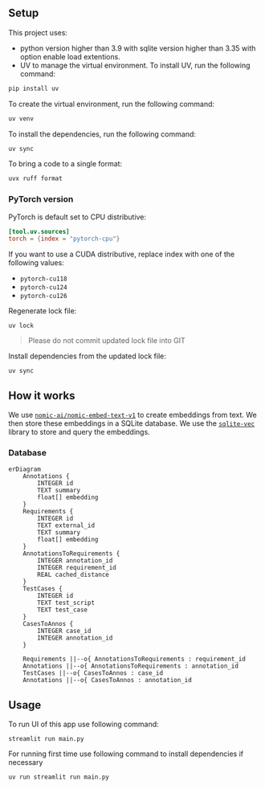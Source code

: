 ## Setup

This project uses: 
- python version higher than 3.9 with sqlite version higher than 3.35 with option enable load extentions.
- UV to manage the virtual environment. To install UV, run the following command:

```bash
pip install uv
```

To create the virtual environment, run the following command:

```bash
uv venv
```

To install the dependencies, run the following command:

```bash
uv sync
```

To bring a code to a single format:

```bash
uvx ruff format
```

### PyTorch version

PyTorch is default set to CPU distributive:

```toml
[tool.uv.sources]
torch = {index = "pytorch-cpu"}
```

If you want to use a CUDA distributive, replace index with one of the following values:

- `pytorch-cu118`
- `pytorch-cu124`
- `pytorch-cu126`

Regenerate lock file:
```shell
uv lock
```

> Please do not commit updated lock file into GIT

Install dependencies from the updated lock file:

```shell
uv sync
```

## How it works

We use [`nomic-ai/nomic-embed-text-v1`](https://huggingface.co/nomic-ai/nomic-embed-text-v1) to create embeddings from text. 
We then store these embeddings in a SQLite database. 
We use the [`sqlite-vec`](https://github.com/asg017/sqlite-vec) library to store and query the embeddings.

### Database

```mermaid
erDiagram
    Annotations {
        INTEGER id
        TEXT summary
        float[] embedding
    }
    Requirements {
        INTEGER id
        TEXT external_id
        TEXT summary
        float[] embedding
    }
    AnnotationsToRequirements {
        INTEGER annotation_id
        INTEGER requirement_id
        REAL cached_distance
    }
    TestCases {
        INTEGER id
        TEXT test_script
        TEXT test_case
    }
    CasesToAnnos {
        INTEGER case_id
        INTEGER annotation_id
    }

    Requirements ||--o{ AnnotationsToRequirements : requirement_id
    Annotations ||--o{ AnnotationsToRequirements : annotation_id
    TestCases ||--o{ CasesToAnnos : case_id
    Annotations ||--o{ CasesToAnnos : annotation_id
```

## Usage

To run UI of this app use following command:

```shell
streamlit run main.py
```

For running first time use following command to install dependencies if necessary

```shell
uv run streamlit run main.py
```